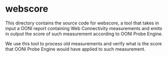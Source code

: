 # webscore

This directory contains the source code for webscore, a tool that takes in
input a OONI report containing Web Connectivity measurements and emits in
output the score of such measurement according to OONI Probe Engine.

We use this tool to process old measurements and verify what is the score
that OONI Probe Engine would have applied to such measurement.
